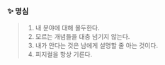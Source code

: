 ### ✨ 명심
> 1. 내 분야에 대해 몰두한다.
> 2. 모르는 개념들을 대충 넘기지 않는다.
> 3. 내가 안다는 것은 남에게 설명할 줄 아는 것이다.
> 4. 피지컬을 항상 기른다.

<!--
**kimmincheol-kor/kimmincheol-kor** is a ✨ _special_ ✨ repository because its `README.md` (this file) appears on your GitHub profile.

Here are some ideas to get you started:

- 🔭 I’m currently working on ...
- 🌱 I’m currently learning ...
- 👯 I’m looking to collaborate on ...
- 🤔 I’m looking for help with ...
- 💬 Ask me about ...
- 📫 How to reach me: ...
- 😄 Pronouns: ...
- ⚡ Fun fact: ...
-->
